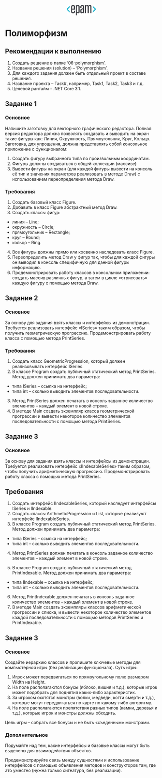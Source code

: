 <div style="text-align:center"><img src="media\epam_logo.png" style="width:1in;height:0.35417in" /></div>

# Полиморфизм

##  Рекомендации к выполнению

1.  Создать решение в папке ‘06-polymorphism’.
2.  Название решения (solution) – ‘Polymorphism’.
3.  Для каждого задания должен быть отдельный проект в составе решения.
4.  Название проекта – Task\#, например, Task1, Task2, Task3 и т.д.
5.  Целевой рантайм - .NET Core 3.1.

## Задание 1

### Основное

Напишите заготовку для векторного графического редактора. Полная версия редактора должна позволять создавать и выводить на экран такие фигуры как: Линия, Окружность, Прямоугольник, Круг, Кольцо. Заготовка, для упрощения, должна представлять собой консольное приложение с функционалом:

1.  Создать фигуру выбранного типа по произвольным координатам.
2.  Фигуры должны создаваться в общей коллекции (массиве)
3.  Вывести фигуры на экран (для каждой фигуры вывести на консоль её тип и значения параметров реализовать в методе Draw) с использованием переопределения метода Draw.

### Требования

1.  Создать базовый класс Figure.
2.  Добавить в класс Figure абстрактный метод Draw.
3.  Создать классы фигур:

-   линия – Line;
-   окружность – Circle;
-   прямоугольник – Rectangle;
-   круг – Round;
-   кольцо – Ring.

4.  Все фигуры должны прямо или косвенно наследовать класс Figure.
5.  Переопределить метод Draw у фигур так, чтобы для каждой фигуры он выводил в консоль специфичную для данной фигуры информацию.
6.  Продемонстрировать работу классов в консольном приложении: создать массив различных фигур, а затем в цикле «отрисовать» каждую фигуру с помощью метода Draw.

## Задание 2

### Основное

За основу для задания взять классы и интерфейсы из демонстрации. Требуется реализовать интерфейс «ISeries» таким образом, чтобы получить геометрическую прогрессию. Продемонстрировать работу класса с помощью метода PrintSeries.

### Требования

1.  Создать класс GeometricProgression, который должен реализовывать интерфейс ISeries.
2.  В классе Program создать публичный статический метод PrintSeries. Метод должен принимать два параметра:

-   типа ISeries – ссылка на интерфейс;
-   типа int – сколько выводить элементов последовательности.

3.  Метод PrintSeries должен печатать в консоль заданное количество элементов – каждый элемент в новой строке.
4.  В методе Main создать экземпляр класса геометрической прогрессии и вывести некоторое количество элементов последовательности с помощью метода PrintSeries.

## Задание 3

### Основное

За основу для задания взять классы и интерфейсы из демонстрации. Требуется реализовать интерфейс «IIndexableSeries» таким образом, чтобы получить арифметическую прогрессию. Продемонстрировать работу класса с помощью метода PrintSeries.

## Требования

1.  Создать интерфейс IIndexableSeries, который наследует интерфейсы ISeries и IIndexable.
2.  Создать классы ArithmeticProgression и List, которые реализуют интерфейс IIndexableSeries.
3.  В классе Program создать публичный статический метод PrintSeries. Метод должен принимать два параметра:

-   типа ISeries – ссылка на интерфейс;
-   типа int – сколько выводить элементов последовательности.

4.  Метод PrintSeries должен печатать в консоль заданное количество элементов – каждый элемент в новой строке.

5.  В классе Program создать публичный статический метод PrintIndexable. Метод должен принимать два параметра:

-   типа IIndexable – ссылка на интерфейс;
-   типа int – сколько выводить элементов последовательности.

6.  Метод PrintIndexable должен печатать в консоль заданное количество элементов – каждый элемент в новой строке.
7.  В методе Main создать экземпляры классов арифметической прогрессии и списка, и вывести некоторое количество элементов каждой последовательности с помощью методов PrintSeries и PrintIndexable.

## Задание 3

### Основное

Создайте иерархию классов и пропишите ключевые методы для компьютерной игры (без реализации функционала). Суть игры:

1.  Игрок может передвигаться по прямоугольному полю размером Width на Height.
2.  На поле располагаются бонусы (яблоко, вишня и т.д.), которые игрок может подобрать для поднятия каких-либо характеристик.
3.  За игроком охотятся монстры (волки, медведи, когти смерти и т.д.), которые могут передвигаться по карте по какому-либо алгоритму.
4.  На поле располагаются препятствия разных типов (камни, деревья и т.д.), которые игрок и монстры должны обходить.

Цель игры – собрать все бонусы и не быть «съеденным» монстрами.

### Дополнительное

Подумайте над тем, какие интерфейсы и базовые классы могут быть выделены для взаимодействия объектов.

Продемонстрируйте связь между сущностями и использование интерфейсов с помощью объявления методов и конструкторов там, где это уместно (нужна только сигнатура, без реализации).
